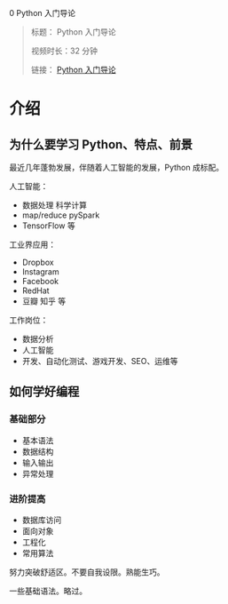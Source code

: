 0 Python 入门导论

> 标题： Python 入门导论
>
> 视频时长：32 分钟
>
> 链接： [Python 入门导论](https://segmentfault.com/l/1500000012682338)

# 介绍

## 为什么要学习 Python、特点、前景

最近几年蓬勃发展，伴随着人工智能的发展，Python 成标配。

人工智能：

-   数据处理 科学计算
-   map/reduce pySpark
-   TensorFlow 等

工业界应用：

-   Dropbox
-   Instagram
-   Facebook
-   RedHat
-   豆瓣 知乎 等

工作岗位：

-   数据分析
-   人工智能
-   开发、自动化测试、游戏开发、SEO、运维等

## 如何学好编程

### 基础部分

-   基本语法
-   数据结构
-   输入输出
-   异常处理

### 进阶提高

-   数据库访问
-   面向对象
-   工程化
-   常用算法

努力突破舒适区。不要自我设限。熟能生巧。

一些基础语法。略过。
